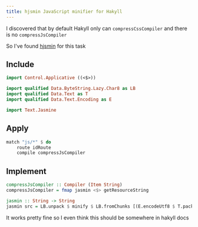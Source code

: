 ```yaml
---
title: hjsmin JavaScript minifier for Hakyll
---
```


I discovered that by default Hakyll only can `compressCssCompiler` and there is no `compressJsCompiler`

So I've found [hjsmin](https://github.com/alanz/hjsmin/blob/master/Text/Jasmine.hs) for this task

Include
-------

``` haskell
import Control.Applicative ((<$>))

import qualified Data.ByteString.Lazy.Char8 as LB
import qualified Data.Text as T
import qualified Data.Text.Encoding as E

import Text.Jasmine
```

Apply
-----

```haskell
match "js/*" $ do
    route idRoute
    compile compressJsCompiler
```

Implement
---------

``` haskell
compressJsCompiler :: Compiler (Item String)
compressJsCompiler = fmap jasmin <$> getResourceString

jasmin :: String -> String
jasmin src = LB.unpack $ minify $ LB.fromChunks [(E.encodeUtf8 $ T.pack src)] 
```

It works pretty fine so I even think this should be somewhere in hakyll docs
